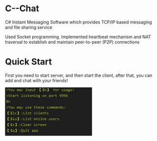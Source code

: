 # C--Chat
C# Instant Messaging Software which provides TCP/IP based messaging and file sharing service

Used Socket programming. Implemented heartbeat mechanism and NAT traversal to establish and maintain peer-to-peer (P2P) connections

# Quick Start
First you need to start server, and then start the client, after that, you can add and chat with your friends!

![](https://github.com/xxu10/C--Chat/blob/master/server.png)
